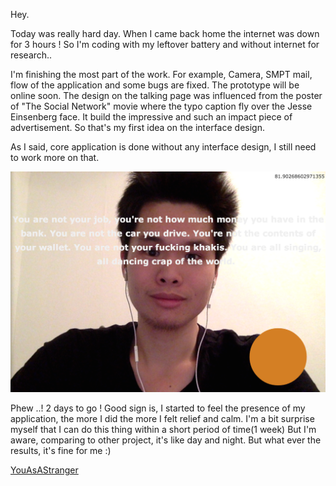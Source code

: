Hey.

Today was really hard day. When I came back home the internet was down for 3 hours ! So I'm coding with my leftover battery and without internet for research..

I'm finishing the most part of the work. For example, Camera, SMPT mail, flow of the application and some bugs are fixed. The prototype will be online soon. The design on the talking page was influenced from the poster of "The Social Network" movie where the typo caption fly over the Jesse Einsenberg face. It build the impressive and such an impact piece of advertisement. So that's my first idea on the interface design. 

As I said, core application is done without any interface design, I still need to work more on that. 

![prototype#2](../project_images/prototype2.png?raw=true "Prototype")

Phew ..! 2 days to go ! Good sign is, I started to feel the presence of my application, the more I did the more I felt relief and calm. I'm a bit surprise myself that I can do this thing within a short period of time(1 week) But I'm aware, comparing to other project, it's like day and night. But what ever the results, it's fine for me :)

[YouAsAStranger](https://github.com/pungme/youasastranger)
